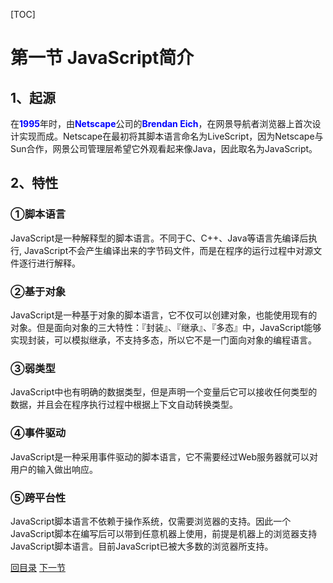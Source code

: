 [TOC]

# 第一节 JavaScript简介

## 1、起源

在<span style="color:blue;font-weight:bold;">1995</span>年时，由<span style="color:blue;font-weight:bold;">Netscape</span>公司的<span style="color:blue;font-weight:bold;">Brendan Eich</span>，在网景导航者浏览器上首次设计实现而成。Netscape在最初将其脚本语言命名为LiveScript，因为Netscape与Sun合作，网景公司管理层希望它外观看起来像Java，因此取名为JavaScript。



## 2、特性

### ①脚本语言

JavaScript是一种解释型的脚本语言。不同于C、C++、Java等语言先编译后执行,	JavaScript不会产生编译出来的字节码文件，而是在程序的运行过程中对源文件逐行进行解释。



### ②基于对象

JavaScript是一种基于对象的脚本语言，它不仅可以创建对象，也能使用现有的对象。但是面向对象的三大特性：『封装』、『继承』、『多态』中，JavaScript能够实现封装，可以模拟继承，不支持多态，所以它不是一门面向对象的编程语言。



### ③弱类型

JavaScript中也有明确的数据类型，但是声明一个变量后它可以接收任何类型的数据，并且会在程序执行过程中根据上下文自动转换类型。



### ④事件驱动

JavaScript是一种采用事件驱动的脚本语言，它不需要经过Web服务器就可以对用户的输入做出响应。



### ⑤跨平台性

JavaScript脚本语言不依赖于操作系统，仅需要浏览器的支持。因此一个JavaScript脚本在编写后可以带到任意机器上使用，前提是机器上的浏览器支持JavaScript脚本语言。目前JavaScript已被大多数的浏览器所支持。



[回目录](index.html) [下一节](verse02.html)